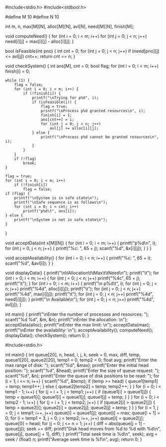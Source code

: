 #include<stdio.h>
#include<stdbool.h>

#define M 10
#define N 10

int m, n, max[M][N], alloc[M][N], avl[N], need[M][N], finish[M];

void computeNeed() {
    for (int i = 0; i < m; i++)
        for (int j = 0; j < n; j++)
            need[i][j] = max[i][j] - alloc[i][j];
}

bool isFeasible(int pno) {
    int cnt = 0;
    for (int j = 0; j < n; j++)
        if (need[pno][j] <= avl[j])
            cnt++;
    return cnt == n;
}

void checkSystem() {
    int ans[M], cnt = 0;
    bool flag;
    for (int i = 0; i < m; i++)
        finish[i] = 0;

    while (1) {
        flag = false;
        for (int i = 0; i < m; i++) {
            if (!finish[i]) {
                printf("\nTrying for p%d", i);
                if (isFeasible(i)) {
                    flag = true;
                    printf("\nProcess p%d granted resources\n", i);
                    finish[i] = 1;
                    ans[cnt++] = i;
                    for (int j = 0; j < n; j++)
                        avl[j] += alloc[i][j];
                } else {
                    printf("\nProcess p%d cannot be granted resources\n", i);
                }
            }
        }
        if (!flag)
            break;
    }

    flag = true;
    for (int i = 0; i < m; i++)
        if (!finish[i])
            flag = false;
    if (flag) {
        printf("\nSystem is in safe state\n");
        printf("\nSafe sequence is as follows\n");
        for (int i = 0; i < cnt; i++)
            printf("p%d\t", ans[i]);
    } else {
        printf("\nSystem is not in safe state\n");
    }
}

void acceptData(int x[M][N]) {
    for (int i = 0; i < m; i++) {
        printf("p%d\n", i);
        for (int j = 0; j < n; j++) {
            printf("%c: ", 65 + j);
            scanf("%d", &x[i][j]);
        }
    }
}

void acceptAvailability() {
    for (int i = 0; i < n; i++) {
        printf("%c: ", 65 + i);
        scanf("%d", &avl[i]);
    }
}

void displayData() {
    printf("\n\tAllocation\t\tMax\t\tNeed\n");
    printf("\t");
    for (int i = 0; i < m; i++) {
        for (int j = 0; j < n; j++)
            printf("%4c", 65 + j);
        printf("\t");
    }
    for (int i = 0; i < m; i++) {
        printf("\n p%d\t", i);
        for (int j = 0; j < n; j++)
            printf("%4d", alloc[i][j]);
        printf("\t");
        for (int j = 0; j < n; j++)
            printf("%4d", max[i][j]);
        printf("\t");
        for (int j = 0; j < n; j++)
            printf("%4d", need[i][j]);
    }
    printf("\n Available\n");
    for (int j = 0; j < n; j++)
        printf("%4d", avl[j]);
}

int main() {
    printf("\nEnter the number of processes and resources: ");
    scanf("%d %d", &m, &n);
    printf("\nEnter the allocation: \n");
    acceptData(alloc);
    printf("\nEnter the max limit: \n");
    acceptData(max);
    printf("\nEnter the availability: \n");
    acceptAvailability();
    computeNeed();
    displayData();
    checkSystem();
    return 0;
}




#include<stdio.h>

int main() {
    int queue[20], n, head, i, j, k, seek = 0, max, diff, temp, queue1[20], queue2[20], temp1 = 0, temp2 = 0;
    float avg;
    printf("Enter the max range of disk: ");
    scanf("%d", &max);
    printf("Enter the initial head position: ");
    scanf("%d", &head);
    printf("Enter the size of queue request: ");
    scanf("%d", &n);
    printf("Enter the queue of disk positions to be read: ");
    for (i = 1; i <= n; i++) {
        scanf("%d", &temp);
        if (temp >= head) {
            queue1[temp1] = temp;
            temp1++;
        } else {
            queue2[temp2] = temp;
            temp2++;
        }
    }
    for (i = 0; i < temp1 - 1; i++) {
        for (j = i + 1; j < temp1; j++) {
            if (queue1[i] > queue1[j]) {
                temp = queue1[i];
                queue1[i] = queue1[j];
                queue1[j] = temp;
            }
        }
    }
    for (i = 0; i < temp2 - 1; i++) {
        for (j = i + 1; j < temp2; j++) {
            if (queue2[i] > queue2[j]) {
                temp = queue2[i];
                queue2[i] = queue2[j];
                queue2[j] = temp;
            }
        }
    }
    for (i = 1, j = 0; j < temp1; i++, j++)
        queue[i] = queue1[j];
    queue[i] = max;
    queue[i + 1] = 0;
    for (i = temp1 + 3, j = 0; j < temp2; i++, j++)
        queue[i] = queue2[j];
    queue[0] = head;
    for (j = 0; j <= n + 1; j++) {
        diff = abs(queue[j + 1] - queue[j]);
        seek += diff;
        printf("Disk head moves from %d to %d with %d\n", queue[j], queue[j + 1], diff);
    }
    printf("Total seek time is %d\n", seek);
    avg = seek / (float) n;
    printf("Average seek time is %f\n", avg);
    return 0;
}


